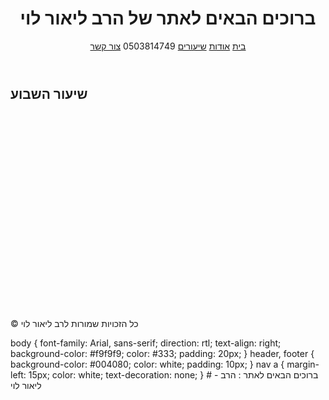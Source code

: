 <!DOCTYPE html>
<html lang="he">
<head>
  <meta charset="UTF-8">
  <title>הרב לוי - שיעורי תורה</title>
  <link rel="stylesheet" href="style.css">
</head>
<body>
  <header>
    <h1>ברוכים הבאים לאתר של הרב ליאור לוי</h1>
    <nav>
      <a href="index.html">בית</a>
      <a href="about.html">אודות</a>
      <a href="shiurim.html">שיעורים</a> 0503814749     <a href="contact.html">צור קשר</a>
    </nav>
  </header>

  <main>
    <h2>שיעור השבוע</h2>
    <iframe width="560" height="315" https://www.youtube.com/live/BNKfXEPYQmc?si=0cRDvjVn6lvgueMa" frameborder="0" allowfullscreen></iframe>
  </main>

  <footer>
    <p>© כל הזכויות שמורות לרב ליאור לוי</p>
  </footer>
</body>
</html>
body {
  font-family: Arial, sans-serif;
  direction: rtl;
  text-align: right;
  background-color: #f9f9f9;
  color: #333;
  padding: 20px;
}
header, footer {
  background-color: #004080;
  color: white;
  padding: 10px;
}
nav a {
  margin-left: 15px;
  color: white;
  text-decoration: none;
}
# -
ברוכים הבאים לאתר : הרב ליאור לוי 
